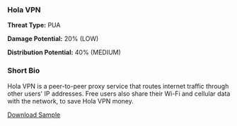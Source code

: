 ### **Hola VPN**

**Threat Type:** PUA




**Damage Potential:** 20% (LOW)

**Distribution Potential:** 40% (MEDIUM)


### **Short Bio**
Hola VPN is a peer-to-peer proxy service that routes internet traffic through other users' IP addresses. Free users also share their Wi-Fi and cellular data with the network, to save Hola VPN money.

[Download Sample]()
